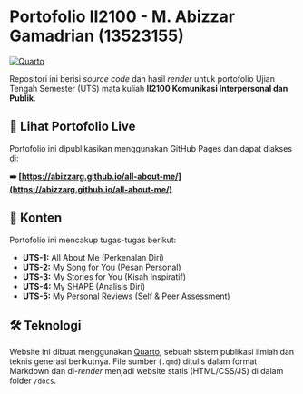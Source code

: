 # Portofolio II2100 - M. Abizzar Gamadrian (13523155)

[![Quarto](https://img.shields.io/badge/Quarto-1.4-blue)](https://quarto.org/)

Repositori ini berisi _source code_ dan hasil _render_ untuk portofolio Ujian Tengah Semester (UTS) mata kuliah **II2100 Komunikasi Interpersonal dan Publik**.

## 🚀 Lihat Portofolio Live

Portofolio ini dipublikasikan menggunakan GitHub Pages dan dapat diakses di:

**➡️ [https://abizzarg.github.io/all-about-me/](https://abizzarg.github.io/all-about-me/)**

## 📝 Konten

Portofolio ini mencakup tugas-tugas berikut:

- **UTS-1:** All About Me (Perkenalan Diri)
- **UTS-2:** My Song for You (Pesan Personal)
- **UTS-3:** My Stories for You (Kisah Inspiratif)
- **UTS-4:** My SHAPE (Analisis Diri)
- **UTS-5:** My Personal Reviews (Self & Peer Assessment)

## 🛠️ Teknologi

Website ini dibuat menggunakan [Quarto](https://quarto.org/), sebuah sistem publikasi ilmiah dan teknis generasi berikutnya. File sumber (`.qmd`) ditulis dalam format Markdown dan di-_render_ menjadi website statis (HTML/CSS/JS) di dalam folder `/docs`.
